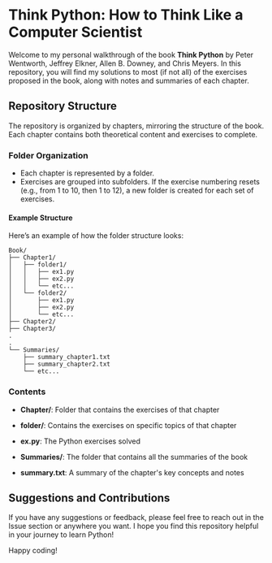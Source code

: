 # Think Python: How to Think Like a Computer Scientist

Welcome to my personal walkthrough of the book **Think Python** by Peter Wentworth, Jeffrey Elkner, Allen B. Downey, and Chris Meyers. In this repository, you will find my solutions to most (if not all) of the exercises proposed in the book, along with notes and summaries of each chapter.

## Repository Structure

The repository is organized by chapters, mirroring the structure of the book. Each chapter contains both theoretical content and exercises to complete. 

### Folder Organization

- Each chapter is represented by a folder.
- Exercises are grouped into subfolders. If the exercise numbering resets (e.g., from 1 to 10, then 1 to 12), a new folder is created for each set of exercises.

#### Example Structure

Here’s an example of how the folder structure looks:

```plaintext
Book/
├── Chapter1/
│   ├── folder1/
│   │   ├── ex1.py
│   │   ├── ex2.py
│   │   └── etc...
│   └── folder2/
│       ├── ex1.py
│       ├── ex2.py
│       └── etc...
├── Chapter2/
├── Chapter3/
.
.
└── Summaries/
    ├── summary_chapter1.txt
    ├── summary_chapter2.txt
    └── etc...
```

### Contents

- **Chapter/**: Folder that contains the exercises of that chapter
- **folder/**: Contains the exercises on specific topics of that chapter
- **ex.py**: The Python exercises solved

- **Summaries/**: The folder that contains all the summaries of the book
- **summary.txt**: A summary of the chapter's key concepts and notes

## Suggestions and Contributions

If you have any suggestions or feedback, please feel free to reach out in the Issue section or anywhere you want. I hope you find this repository helpful in your journey to learn Python!

Happy coding!
